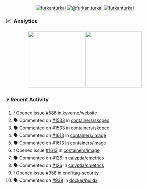 <p align="center">
  <a href="https://linkedin.com/in/furkanturkal" target="blank">
    <img src="https://img.shields.io/badge/linkedin-%230077B5.svg?&style=for-the-badge&logo=linkedin&logoColor=white" alt="furkanturkal" />
  </a>
  <a href="https://medium.com/@furkan.turkal" target="blank">
    <img src="https://img.shields.io/badge/medium-%2312100E.svg?&style=for-the-badge&logo=medium&logoColor=white" alt="@furkan.turkal" />
  </a>
  <a href="https://twitter.com/furkanturkaI" target="blank">
    <img src="https://img.shields.io/badge/Twitter-1DA1F2?style=for-the-badge&logo=twitter&logoColor=white" alt="furkanturkaI" />
  </a>
</p>

### 📈 &nbsp;Analytics

<p align="center">
  <a href="https://coderstats.net/github/#Dentrax">
    <img height="180em" src="https://github-readme-stats-eight-theta.vercel.app/api?username=Dentrax&show_icons=true&theme=algolia&include_all_commits=true&count_private=true&line_height=26"/>
    <img height="180em" src="https://github-readme-stats-eight-theta.vercel.app/api/top-langs/?username=Dentrax&layout=compact&langs_count=8&theme=algolia&line_height=26"/>
  </a>
</p>

### :zap: Recent Activity

<!--START_SECTION:activity-->
1. ❗️ Opened issue [#586](https://github.com/kyverno/website/issues/586) in [kyverno/website](https://github.com/kyverno/website)
2. 🗣 Commented on [#1533](https://github.com/containers/skopeo/issues/1533) in [containers/skopeo](https://github.com/containers/skopeo)
3. 🗣 Commented on [#1533](https://github.com/containers/skopeo/issues/1533) in [containers/skopeo](https://github.com/containers/skopeo)
4. 🗣 Commented on [#1613](https://github.com/containers/image/issues/1613) in [containers/image](https://github.com/containers/image)
5. 🗣 Commented on [#1613](https://github.com/containers/image/issues/1613) in [containers/image](https://github.com/containers/image)
6. ❗️ Opened issue [#1613](https://github.com/containers/image/issues/1613) in [containers/image](https://github.com/containers/image)
7. 🗣 Commented on [#126](https://github.com/calyptia/cmetrics/issues/126) in [calyptia/cmetrics](https://github.com/calyptia/cmetrics)
8. 🗣 Commented on [#126](https://github.com/calyptia/cmetrics/issues/126) in [calyptia/cmetrics](https://github.com/calyptia/cmetrics)
9. ❗️ Opened issue [#958](https://github.com/cncf/tag-security/issues/958) in [cncf/tag-security](https://github.com/cncf/tag-security)
10. 🗣 Commented on [#939](https://github.com/docker/buildx/issues/939) in [docker/buildx](https://github.com/docker/buildx)
<!--END_SECTION:activity-->
